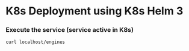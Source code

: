 #  K8s Deployment using K8s Helm 3

### Execute the service (service active in K8s)
```
curl localhost/engines
```
